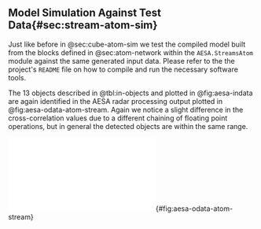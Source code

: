 
## Model Simulation Against Test Data{#sec:stream-atom-sim}

Just like before in @sec:cube-atom-sim we test the compiled model built from the
blocks defined in @sec:atom-network within the `AESA.StreamsAtom` module against the
same generated input data. Please refer to the the project's `README` file on how to
compile and run the necessary software tools.

The 13 objects described in @tbl:in-objects and plotted in @fig:aesa-indata are again
identified in the AESA radar processing output plotted in @fig:aesa-odata-atom-stream.
Again we notice a slight difference in the cross-correlation values due to a different
chaining of floating point operations, but in general the detected objects are within
the same range.

![One output cube with radar data](figs/AESA_OUT_S.pdf){#fig:aesa-odata-atom-stream}
